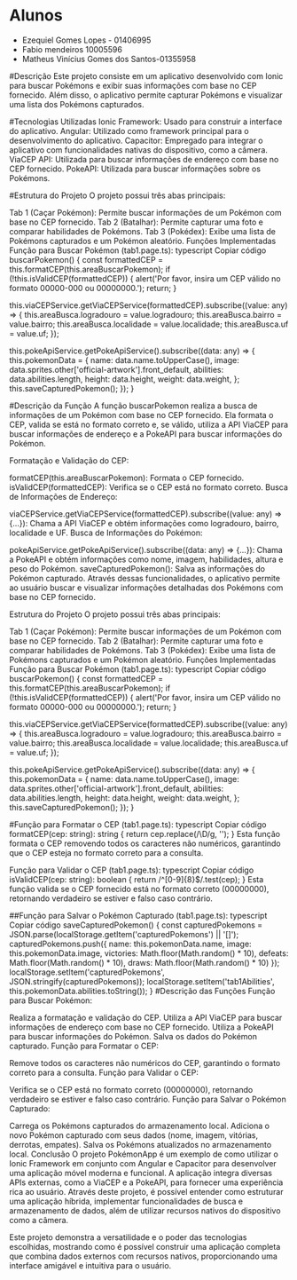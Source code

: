 # Alunos

* Ezequiel Gomes Lopes - 01406995
 * Fabio mendeiros 10005596
 * Matheus Vinícius Gomes dos Santos-01355958




#Descrição
Este projeto consiste em um aplicativo desenvolvido com Ionic para buscar Pokémons e exibir suas informações com base no CEP fornecido. Além disso, o aplicativo permite capturar Pokémons e visualizar uma lista dos Pokémons capturados.

#Tecnologias Utilizadas
Ionic Framework: Usado para construir a interface do aplicativo.
Angular: Utilizado como framework principal para o desenvolvimento do aplicativo.
Capacitor: Empregado para integrar o aplicativo com funcionalidades nativas do dispositivo, como a câmera.
ViaCEP API: Utilizada para buscar informações de endereço com base no CEP fornecido.
PokeAPI: Utilizada para buscar informações sobre os Pokémons.


#Estrutura do Projeto
O projeto possui três abas principais:

Tab 1 (Caçar Pokémon): Permite buscar informações de um Pokémon com base no CEP fornecido.
Tab 2 (Batalhar): Permite capturar uma foto e comparar habilidades de Pokémons.
Tab 3 (Pokédex): Exibe uma lista de Pokémons capturados e um Pokémon aleatório.
Funções Implementadas
Função para Buscar Pokémon (tab1.page.ts):
typescript
Copiar código
buscarPokemon() {
  const formattedCEP = this.formatCEP(this.areaBuscarPokemon);
  if (!this.isValidCEP(formattedCEP)) {
    alert('Por favor, insira um CEP válido no formato 00000-000 ou 00000000.');
    return;
  }

  this.viaCEPService.getViaCEPService(formattedCEP).subscribe((value: any) => {
    this.areaBusca.logradouro = value.logradouro;
    this.areaBusca.bairro = value.bairro;
    this.areaBusca.localidade = value.localidade;
    this.areaBusca.uf = value.uf;
  });

  this.pokeApiService.getPokeApiService().subscribe((data: any) => {
    this.pokemonData = {
      name: data.name.toUpperCase(),
      image: data.sprites.other['official-artwork'].front_default,
      abilities: data.abilities.length,
      height: data.height,
      weight: data.weight,
    };
    this.saveCapturedPokemon();
  });
}

#Descrição da Função
A função buscarPokemon realiza a busca de informações de um Pokémon com base no CEP fornecido. Ela formata o CEP, valida se está no formato correto e, se válido, utiliza a API ViaCEP para buscar informações de endereço e a PokeAPI para buscar informações do Pokémon.

Formatação e Validação do CEP:

formatCEP(this.areaBuscarPokemon): Formata o CEP fornecido.
isValidCEP(formattedCEP): Verifica se o CEP está no formato correto.
Busca de Informações de Endereço:

viaCEPService.getViaCEPService(formattedCEP).subscribe((value: any) => {...}): Chama a API ViaCEP e obtém informações como logradouro, bairro, localidade e UF.
Busca de Informações do Pokémon:

pokeApiService.getPokeApiService().subscribe((data: any) => {...}): Chama a PokeAPI e obtém informações como nome, imagem, habilidades, altura e peso do Pokémon.
saveCapturedPokemon(): Salva as informações do Pokémon capturado.
Através dessas funcionalidades, o aplicativo permite ao usuário buscar e visualizar informações detalhadas dos Pokémons com base no CEP fornecido.


Estrutura do Projeto
O projeto possui três abas principais:

Tab 1 (Caçar Pokémon): Permite buscar informações de um Pokémon com base no CEP fornecido.
Tab 2 (Batalhar): Permite capturar uma foto e comparar habilidades de Pokémons.
Tab 3 (Pokédex): Exibe uma lista de Pokémons capturados e um Pokémon aleatório.
Funções Implementadas
Função para Buscar Pokémon (tab1.page.ts):
typescript
Copiar código
buscarPokemon() {
  const formattedCEP = this.formatCEP(this.areaBuscarPokemon);
  if (!this.isValidCEP(formattedCEP)) {
    alert('Por favor, insira um CEP válido no formato 00000-000 ou 00000000.');
    return;
  }

  this.viaCEPService.getViaCEPService(formattedCEP).subscribe((value: any) => {
    this.areaBusca.logradouro = value.logradouro;
    this.areaBusca.bairro = value.bairro;
    this.areaBusca.localidade = value.localidade;
    this.areaBusca.uf = value.uf;
  });

  this.pokeApiService.getPokeApiService().subscribe((data: any) => {
    this.pokemonData = {
      name: data.name.toUpperCase(),
      image: data.sprites.other['official-artwork'].front_default,
      abilities: data.abilities.length,
      height: data.height,
      weight: data.weight,
    };
    this.saveCapturedPokemon();
  });
}


#Função para Formatar o CEP (tab1.page.ts):
typescript
Copiar código
formatCEP(cep: string): string {
  return cep.replace(/\D/g, '');
}
Esta função formata o CEP removendo todos os caracteres não numéricos, garantindo que o CEP esteja no formato correto para a consulta.

Função para Validar o CEP (tab1.page.ts):
typescript
Copiar código
isValidCEP(cep: string): boolean {
  return /^[0-9]{8}$/.test(cep);
}
Esta função valida se o CEP fornecido está no formato correto (00000000), retornando verdadeiro se estiver e falso caso contrário.

##Função para Salvar o Pokémon Capturado (tab1.page.ts):
typescript
Copiar código
saveCapturedPokemon() {
  const capturedPokemons = JSON.parse(localStorage.getItem('capturedPokemons') || '[]');
  capturedPokemons.push({
    name: this.pokemonData.name,
    image: this.pokemonData.image,
    victories: Math.floor(Math.random() * 10),
    defeats: Math.floor(Math.random() * 10),
    draws: Math.floor(Math.random() * 10)
  });
  localStorage.setItem('capturedPokemons', JSON.stringify(capturedPokemons));
  localStorage.setItem('tab1Abilities', this.pokemonData.abilities.toString());
}
#Descrição das Funções
Função para Buscar Pokémon:

Realiza a formatação e validação do CEP.
Utiliza a API ViaCEP para buscar informações de endereço com base no CEP fornecido.
Utiliza a PokeAPI para buscar informações do Pokémon.
Salva os dados do Pokémon capturado.
Função para Formatar o CEP:

Remove todos os caracteres não numéricos do CEP, garantindo o formato correto para a consulta.
Função para Validar o CEP:

Verifica se o CEP está no formato correto (00000000), retornando verdadeiro se estiver e falso caso contrário.
Função para Salvar o Pokémon Capturado:

Carrega os Pokémons capturados do armazenamento local.
Adiciona o novo Pokémon capturado com seus dados (nome, imagem, vitórias, derrotas, empates).
Salva os Pokémons atualizados no armazenamento local.
Conclusão
O projeto PokémonApp é um exemplo de como utilizar o Ionic Framework em conjunto com Angular e Capacitor para desenvolver uma aplicação móvel moderna e funcional. A aplicação integra diversas APIs externas, como a ViaCEP e a PokeAPI, para fornecer uma experiência rica ao usuário. Através deste projeto, é possível entender como estruturar uma aplicação híbrida, implementar funcionalidades de busca e armazenamento de dados, além de utilizar recursos nativos do dispositivo como a câmera.

Este projeto demonstra a versatilidade e o poder das tecnologias escolhidas, mostrando como é possível construir uma aplicação completa que combina dados externos com recursos nativos, proporcionando uma interface amigável e intuitiva para o usuário.
